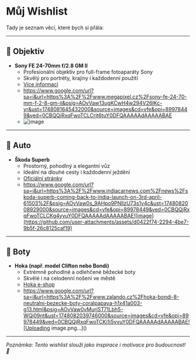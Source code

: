 # Můj Wishlist

Tady je seznam věcí, které bych si přála:

---

## 🎥 Objektiv
- **Sony FE 24-70mm f/2.8 GM II**
  - Profesionální objektiv pro full-frame fotoaparáty Sony
  - Skvělý pro portréty, krajiny i každodenní použití
  - [Více informací](https://www.sony.cz/electronics/fotoaparaty-vymenny-objektiv/sel2470gm2)
  - https://www.google.com/url?sa=i&url=https%3A%2F%2Fwww.megapixel.cz%2Fsony-fe-24-70-mm-f-2-8-gm-ii&psig=AOvVaw13ugKCwH4w294V26IKc-yr&ust=1748081645432000&source=images&cd=vfe&opi=89978449&ved=0CBQQjRxqFwoTCLCrjt6tuY0DFQAAAAAdAAAAABAE
  - ![image](https://github.com/user-attachments/assets/06fae520-6b83-459c-8748-9d53e1ac5f20)


---

## 🚗 Auto
- **Škoda Superb**
  - Prostorný, pohodlný a elegantní vůz
  - Ideální na dlouhé cesty i každodenní ježdění
  - [Oficiální stránky](https://www.skoda-auto.cz/modely/superb/superb)
  - https://www.google.com/url?sa=i&url=https%3A%2F%2Fwww.indiacarnews.com%2Fnews%2Fskoda-superb-coming-back-to-india-launch-on-3rd-april-61503%2F&psig=AOvVaw0s_9AHpo9PNllzU73s1v4c&ust=1748082008929000&source=images&cd=vfe&opi=89978449&ved=0CBQQjRxqFwoTCLCKg4yvuY0DFQAAAAAdAAAAABAE![image](https://github.com/user-attachments/assets/d0422f74-2294-4be7-9b5f-26c8125caf19)


---

## 👟 Boty
- **Hoka (např. model Clifton nebo Bondi)**
  - Extrémně pohodlné a odlehčené běžecké boty
  - Skvělé i na celodenní nošení ve městě
  - [Hoka e-shop](https://www.hoka.com/)
  - https://www.google.com/url?sa=i&url=https%3A%2F%2Fwww.zalando.cz%2Fhoka-bondi-8-neutralni-bezecke-boty-coralpapaya-h1x41a003-g13.html&psig=AOvVaw0vMurjST71Lbh5-WQj09nt&ust=1748082039746000&source=images&cd=vfe&opi=89978449&ved=0CBQQjRxqFwoTCKi1i5yvuY0DFQAAAAAdAAAAABAE![Uploading image.png…]()


---

*Poznámka: Tento wishlist slouží jako inspirace i motivace pro budoucnost! 💫*
